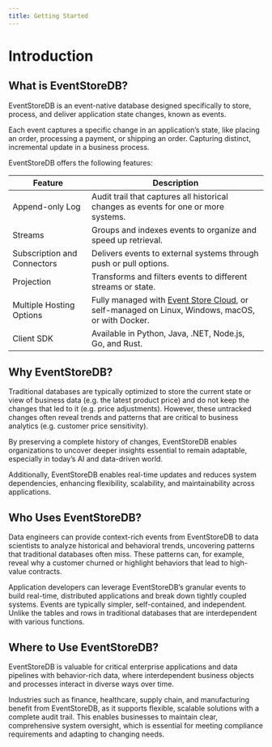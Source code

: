 ```yaml
---
title: Getting Started
---
```


# Introduction

## What is EventStoreDB?

EventStoreDB is an event-native database designed specifically to store, process, and deliver application state changes, known as events.

Each event captures a specific change in an application’s state, like placing an order, processing a payment, or shipping an order. Capturing distinct, incremental update in a business process.

EventStoreDB offers the following features:

| Feature | Description |
|---------|-------------|
| Append-only Log | Audit trail that captures all historical changes as events for one or more systems. |
| Streams | Groups and indexes events to organize and speed up retrieval. |
| Subscription and Connectors | Delivers events to external systems through push or pull options. |
| Projection | Transforms and filters events to different streams or state. |
| Multiple Hosting Options | Fully managed with [Event Store Cloud](https://developers.eventstore.com/cloud/), or self-managed on Linux, Windows, macOS, or with Docker. |
| Client SDK | Available in Python, Java, .NET, Node.js, Go, and Rust. |


## Why EventStoreDB?

Traditional databases are typically optimized to store the current state or view of business data (e.g. the latest product price) and do not keep the changes that led to it (e.g. price adjustments). However, these untracked changes often reveal trends and patterns that are critical to business analytics (e.g. customer price sensitivity). 

By preserving a complete history of changes, EventStoreDB enables organizations to uncover deeper insights essential to remain adaptable, especially in today’s AI and data-driven world.

Additionally, EventStoreDB enables real-time updates and reduces system dependencies, enhancing flexibility, scalability, and maintainability across applications.

## Who Uses EventStoreDB?

Data engineers can provide context-rich events from EventStoreDB to data scientists to analyze historical and behavioral trends, uncovering patterns that traditional databases often miss. These patterns can, for example, reveal why a customer churned or highlight behaviors that lead to high-value contracts.

Application developers can leverage EventStoreDB’s granular events to build real-time, distributed applications and break down tightly coupled systems. Events are typically simpler, self-contained, and independent. Unlike the tables and rows in traditional databases that are interdependent with various functions.

## Where to Use EventStoreDB?

EventStoreDB is valuable for critical enterprise applications and data pipelines with behavior-rich data, where interdependent business objects and processes interact in diverse ways over time. 

Industries such as finance, healthcare, supply chain, and manufacturing benefit from EventStoreDB, as it supports flexible, scalable solutions with a complete audit trail. This enables businesses to maintain clear, comprehensive system oversight, which is essential for meeting compliance requirements and adapting to changing needs.
